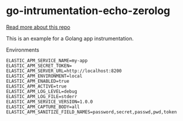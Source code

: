 # go-intrumentation-echo-zerolog

[Read more about this repo](https://blog.cloudscript.com.br/instrumentando-aplicacoes-golang-utilizando-echo-zerolog/?ref=cloudscript-newsletter)

This is an example for a Golang app instrumentation. 

Environments
```
ELASTIC_APM_SERVICE_NAME=my-app
ELASTIC_APM_SECRET_TOKEN=
ELASTIC_APM_SERVER_URL=http://localhost:8200
ELASTIC_APM_ENVIRONMENT=local
ELASTIC_APM_ENABLED=true
ELASTIC_APM_ACTIVE=true
ELASTIC_APM_LOG_LEVEL=debug
ELASTIC_APM_LOG_FILE=stderr
ELASTIC_APM_SERVICE_VERSION=1.0.0
ELASTIC_APM_CAPTURE_BODY=all
ELASTIC_APM_SANITIZE_FIELD_NAMES=password,secret,passwd,pwd,token
```
